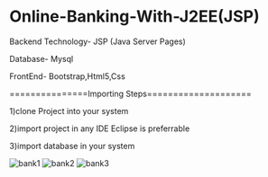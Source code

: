 # Online-Banking-With-J2EE(JSP)
Backend Technology- JSP (Java Server Pages)

Database- Mysql

FrontEnd- Bootstrap,Html5,Css

===============Importing Steps====================

1)clone Project into your system

2)import project in any IDE Eclipse is preferrable

3)import database in your system

![bank1](https://user-images.githubusercontent.com/81031788/196979374-16ef6b20-627c-4e5f-9006-e41bd48fa3c2.png)
![bank2](https://user-images.githubusercontent.com/81031788/196979387-af63fe70-6361-41d7-b19d-623a115d73a0.png)
![bank3](https://user-images.githubusercontent.com/81031788/196979393-27757c8a-6754-4680-9fb1-56ae1e85f151.png)

